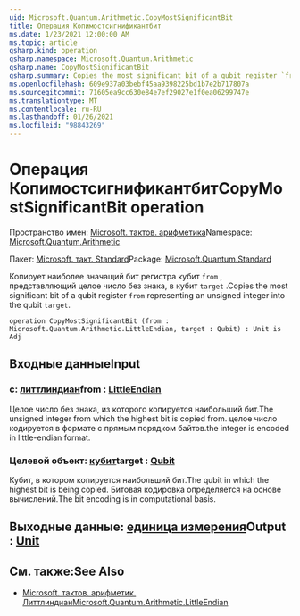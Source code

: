 ```yaml
---
uid: Microsoft.Quantum.Arithmetic.CopyMostSignificantBit
title: Операция Копимостсигнификантбит
ms.date: 1/23/2021 12:00:00 AM
ms.topic: article
qsharp.kind: operation
qsharp.namespace: Microsoft.Quantum.Arithmetic
qsharp.name: CopyMostSignificantBit
qsharp.summary: Copies the most significant bit of a qubit register `from` representing an unsigned integer into the qubit `target`.
ms.openlocfilehash: 609e937a03bebf45aa9398225bd1b7e2b717807a
ms.sourcegitcommit: 71605ea9cc630e84e7ef29027e1f0ea06299747e
ms.translationtype: MT
ms.contentlocale: ru-RU
ms.lasthandoff: 01/26/2021
ms.locfileid: "98843269"
---
```

# <a name="copymostsignificantbit-operation"></a><span data-ttu-id="8c39e-102">Операция Копимостсигнификантбит</span><span class="sxs-lookup"><span data-stu-id="8c39e-102">CopyMostSignificantBit operation</span></span>

<span data-ttu-id="8c39e-103">Пространство имен: [Microsoft. тактов. арифметика](xref:Microsoft.Quantum.Arithmetic)</span><span class="sxs-lookup"><span data-stu-id="8c39e-103">Namespace: [Microsoft.Quantum.Arithmetic](xref:Microsoft.Quantum.Arithmetic)</span></span>

<span data-ttu-id="8c39e-104">Пакет: [Microsoft. такт. Standard](https://nuget.org/packages/Microsoft.Quantum.Standard)</span><span class="sxs-lookup"><span data-stu-id="8c39e-104">Package: [Microsoft.Quantum.Standard](https://nuget.org/packages/Microsoft.Quantum.Standard)</span></span>


<span data-ttu-id="8c39e-105">Копирует наиболее значащий бит регистра кубит `from` , представляющий целое число без знака, в кубит `target` .</span><span class="sxs-lookup"><span data-stu-id="8c39e-105">Copies the most significant bit of a qubit register `from` representing an unsigned integer into the qubit `target`.</span></span>

```qsharp
operation CopyMostSignificantBit (from : Microsoft.Quantum.Arithmetic.LittleEndian, target : Qubit) : Unit is Adj
```


## <a name="input"></a><span data-ttu-id="8c39e-106">Входные данные</span><span class="sxs-lookup"><span data-stu-id="8c39e-106">Input</span></span>

### <a name="from--littleendian"></a><span data-ttu-id="8c39e-107">с: [литтлиндиан](xref:Microsoft.Quantum.Arithmetic.LittleEndian)</span><span class="sxs-lookup"><span data-stu-id="8c39e-107">from : [LittleEndian](xref:Microsoft.Quantum.Arithmetic.LittleEndian)</span></span>

<span data-ttu-id="8c39e-108">Целое число без знака, из которого копируется наибольший бит.</span><span class="sxs-lookup"><span data-stu-id="8c39e-108">The unsigned integer from which the highest bit is copied from.</span></span>
<span data-ttu-id="8c39e-109">целое число кодируется в формате с прямым порядком байтов.</span><span class="sxs-lookup"><span data-stu-id="8c39e-109">the integer is encoded in little-endian format.</span></span>


### <a name="target--qubit"></a><span data-ttu-id="8c39e-110">Целевой объект: [кубит](xref:microsoft.quantum.lang-ref.qubit)</span><span class="sxs-lookup"><span data-stu-id="8c39e-110">target : [Qubit](xref:microsoft.quantum.lang-ref.qubit)</span></span>

<span data-ttu-id="8c39e-111">Кубит, в котором копируется наибольший бит.</span><span class="sxs-lookup"><span data-stu-id="8c39e-111">The qubit in which the highest bit is being copied.</span></span> <span data-ttu-id="8c39e-112">Битовая кодировка определяется на основе вычислений.</span><span class="sxs-lookup"><span data-stu-id="8c39e-112">The bit encoding is in computational basis.</span></span>



## <a name="output--unit"></a><span data-ttu-id="8c39e-113">Выходные данные: [единица измерения](xref:microsoft.quantum.lang-ref.unit)</span><span class="sxs-lookup"><span data-stu-id="8c39e-113">Output : [Unit](xref:microsoft.quantum.lang-ref.unit)</span></span>



## <a name="see-also"></a><span data-ttu-id="8c39e-114">См. также:</span><span class="sxs-lookup"><span data-stu-id="8c39e-114">See Also</span></span>

- [<span data-ttu-id="8c39e-115">Microsoft. тактов. арифметик. Литтлиндиан</span><span class="sxs-lookup"><span data-stu-id="8c39e-115">Microsoft.Quantum.Arithmetic.LittleEndian</span></span>](xref:Microsoft.Quantum.Arithmetic.LittleEndian)